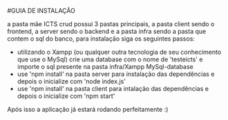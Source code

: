 #GUIA DE INSTALAÇÃO

a pasta mãe ICTS crud possui 3 pastas principais, a pasta client sendo o frontend, a server sendo o backend
e a pasta infra sendo a pasta que contem o sql do banco, para instalação siga os seguintes passos:

- utilizando o Xampp (ou qualquer outra tecnologia de seu conhecimento que use o MySql) crie uma database com o nome de 'testeicts' e importe o sql presente na pasta infra/Xampp MySql-database
- use 'npm install' na pasta server para instalação das dependências e depois o inicialize com 'node index.js'
- use 'npm install' na pasta client para intalação das dependências e depois o inicialize com 'npm start'

Após isso a aplicação já estará rodando perfeitamente :)
